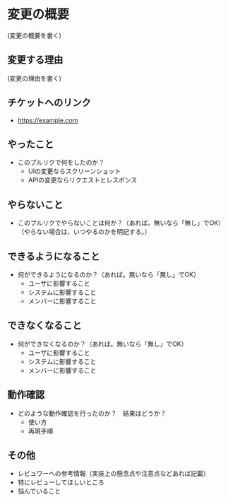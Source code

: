 # 変更の概要
(変更の概要を書く)

## 変更する理由
(変更の理由を書く)

## チケットへのリンク
- https://example.com

## やったこと
- このプルリクで何をしたのか？
  - UIの変更ならスクリーンショット
  - APIの変更ならリクエストとレスポンス

## やらないこと
- このプルリクでやらないことは何か？（あれば。無いなら「無し」でOK）（やらない場合は、いつやるのかを明記する。）

## できるようになること
- 何ができるようになるのか？（あれば。無いなら「無し」でOK）
  - ユーザに影響すること
  - システムに影響すること
  - メンバーに影響すること

## できなくなること
- 何ができなくなるのか？（あれば。無いなら「無し」でOK）
  - ユーザに影響すること
  - システムに影響すること
  - メンバーに影響すること

## 動作確認
- どのような動作確認を行ったのか？　結果はどうか？
  - 使い方
  - 再現手順

## その他
- レビュワーへの参考情報（実装上の懸念点や注意点などあれば記載）
- 特にレビューしてほしいところ
- 悩んでいること